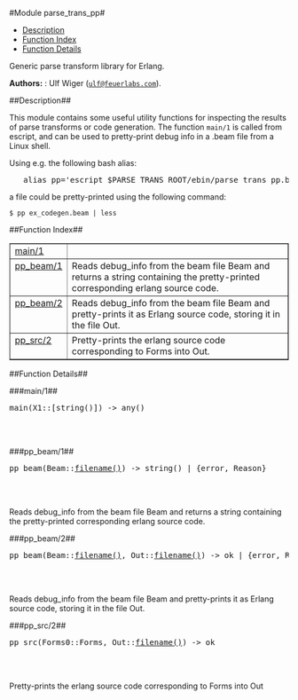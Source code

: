 

#Module parse_trans_pp#
* [Description](#description)
* [Function Index](#index)
* [Function Details](#functions)


Generic parse transform library for Erlang.

__Authors:__ : Ulf Wiger ([`ulf@feuerlabs.com`](mailto:ulf@feuerlabs.com)).<a name="description"></a>

##Description##




This module contains some useful utility functions for inspecting
the results of parse transforms or code generation.
The function `main/1` is called from escript, and can be used to
pretty-print debug info in a .beam file from a Linux shell.

Using e.g. the following bash alias:
<pre>
   alias pp='escript $PARSE_TRANS_ROOT/ebin/parse_trans_pp.beam'</pre>


a file could be pretty-printed using the following command:

`$ pp ex_codegen.beam | less`<a name="index"></a>

##Function Index##


<table width="100%" border="1" cellspacing="0" cellpadding="2" summary="function index"><tr><td valign="top"><a href="#main-1">main/1</a></td><td></td></tr><tr><td valign="top"><a href="#pp_beam-1">pp_beam/1</a></td><td>
Reads debug_info from the beam file Beam and returns a string containing
the pretty-printed corresponding erlang source code.</td></tr><tr><td valign="top"><a href="#pp_beam-2">pp_beam/2</a></td><td>
Reads debug_info from the beam file Beam and pretty-prints it as
Erlang source code, storing it in the file Out.</td></tr><tr><td valign="top"><a href="#pp_src-2">pp_src/2</a></td><td>Pretty-prints the erlang source code corresponding to Forms into Out.</td></tr></table>


<a name="functions"></a>

##Function Details##

<a name="main-1"></a>

###main/1##


<pre>main(X1::[string()]) -&gt; any()</pre>
<br></br>


<a name="pp_beam-1"></a>

###pp_beam/1##


<pre>pp_beam(Beam::<a href="#type-filename">filename()</a>) -> string() | {error, Reason}</pre>
<br></br>



Reads debug_info from the beam file Beam and returns a string containing
the pretty-printed corresponding erlang source code.<a name="pp_beam-2"></a>

###pp_beam/2##


<pre>pp_beam(Beam::<a href="#type-filename">filename()</a>, Out::<a href="#type-filename">filename()</a>) -> ok | {error, Reason}</pre>
<br></br>



Reads debug_info from the beam file Beam and pretty-prints it as
Erlang source code, storing it in the file Out.<a name="pp_src-2"></a>

###pp_src/2##


<pre>pp_src(Forms0::Forms, Out::<a href="#type-filename">filename()</a>) -> ok</pre>
<br></br>


Pretty-prints the erlang source code corresponding to Forms into Out

